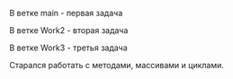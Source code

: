 В ветке main - первая задача

В ветке Work2 - вторая задача

В ветке Work3 - третья задача

Старался работать с методами, массивами и циклами.
